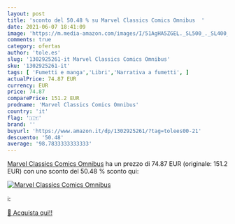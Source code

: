 ```yaml
---
layout: post
title: 'sconto del 50.48 % su Marvel Classics Comics Omnibus  '
date: 2021-06-07 18:41:09
image: 'https://m.media-amazon.com/images/I/51AgHA5ZGEL._SL500_._SL400_.jpg'
comments: true
category: ofertas
author: 'tole.es'
slug: '1302925261-it Marvel Classics Comics Omnibus'
sku: '1302925261-it'
tags: [ 'Fumetti e manga','Libri','Narrativa a fumetti', ]
actualPrice: 74.87 EUR
currency: EUR
price: 74.87
comparePrice: 151.2 EUR
prodname: 'Marvel Classics Comics Omnibus'
country: 'it'
flag: '🇮🇹'
brand: ''
buyurl: 'https://www.amazon.it/dp/1302925261/?tag=tolees00-21'
descuento: '50.48'
average: '98.7833333333333'
---
```


[Marvel Classics Comics Omnibus](https://www.amazon.it/dp/1302925261/?tag=tolees00-21) ha un prezzo di 74.87 EUR (originale: 151.2 EUR) con uno sconto del 50.48 % sconto qui:

[![Marvel Classics Comics Omnibus](https://m.media-amazon.com/images/I/51AgHA5ZGEL._SL500_._SL400_.jpg)](https://www.amazon.it/dp/1302925261/?tag=tolees00-21)

ℹ️:


[🛒 Acquista qui!!](https://www.amazon.it/dp/1302925261/?tag=tolees00-21)
